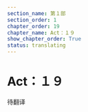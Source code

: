 ```yaml
---
section_name: 第１部
section_order: 1
chapter_order: 19
chapter_name: Act：１９
show_chapter_order: True
status: translating
---
```


# Act：１９
待翻译
